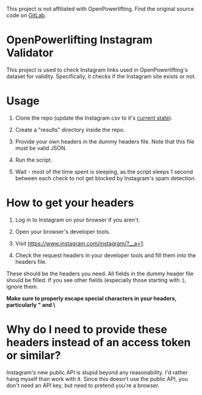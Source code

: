 This project is not affiliated with OpenPowerlifting. Find the original source code on [GitLab](https://gitlab.com/openpowerlifting).

# OpenPowerlifting Instagram Validator

This project is used to check Instagram links used in OpenPowerlifting's dataset for validity. Specifically, it checks if the Instagram site exists or not.


# Usage

1. Clone the repo (update the Instagram csv to it's [current state](https://gitlab.com/openpowerlifting/opl-data/-/blob/main/lifter-data/social-instagram.csv)).

2. Create a "results" directory inside the repo.

3. Provide your own headers in the dummy headers file. Note that this file must be valid JSON.

4. Run the script.

5. Wait - most of the time spent is sleeping, as the script sleeps 1 second between each check to not get blocked by Instagram's spam detection.


# How to get your headers

1. Log in to Instagram on your browser if you aren't.

2. Open your browser's developer tools.

3. Visit https://www.instagram.com/instagram/?__a=1.

4. Check the request headers in your developer tools and fill them into the headers file.

These should be the headers you need. All fields in the dummy header file should be filled. If you see other fields (especially those starting with :), ignore them.

**Make sure to properly escape special characters in your headers, particularly " and \\**

# Why do I need to provide these headers instead of an access token or similar?

Instagram's new public API is stupid beyond any reasonability. I'd rather hang myself than work with it. Since this doesn't use the public API, you don't need an API key, but need to pretend you're a browser.
